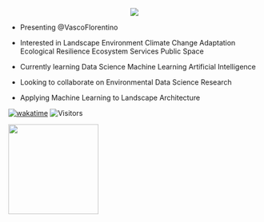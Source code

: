 <p align="center">
 <img src="https://user-images.githubusercontent.com/114393944/222590931-cebb7abd-d2e1-4dfe-b97a-fc00de183df2.png" />
</p>

- Presenting @VascoFlorentino
- Interested in Landscape Environment Climate Change Adaptation Ecological Resilience Ecosystem Services Public Space
- Currently learning Data Science Machine Learning Artificial Intelligence
- Looking to collaborate on Environmental Data Science Research

- Applying Machine Learning to Landscape Architecture

[![wakatime](https://wakatime.com/badge/user/e9e639aa-15df-4ef4-af22-3895495e4165.svg?style=for-the-badge)](https://wakatime.com/@e9e639aa-15df-4ef4-af22-3895495e4165) ![Visitors](https://api.visitorbadge.io/api/visitors?path=https%3A%2F%2Fgithub.com%2FVascoFlorentino&label=Visits&labelColor=%23d9e3f0&countColor=%23ba68c1&style=flat&labelStyle=lower)

<img  height="180em" src="https://github-readme-stats.vercel.app/api/top-langs/?username=VascoFlorentino&layout=compact&langs_count=16&theme=chartreuse-dark"/>
